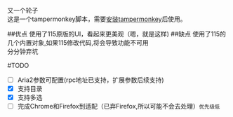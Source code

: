 又一个轮子<br>
这是一个tampermonkey脚本，需要[安装tampermonkey](https://chrome.google.com/webstore/detail/tampermonkey/dhdgffkkebhmkfjojejmpbldmpobfkfo "Chrome网上应用商店")后使用。

##优点
使用了115原版的UI，看起来更美观（嗯，就是这样)
##缺点
使用了115的几个内置对象,如果115修改代码,将会导致功能不可用<br>
分分钟弃坑

#TODO
- [ ] Aria2参数可配置(rpc地址已支持，扩展参数后续支持)
- [x] 支持目录
- [x] 支持多选
- [ ] 完成Chrome和Firefox到适配（已弃Firefox,所以可能不会去处理）`优先级低`
